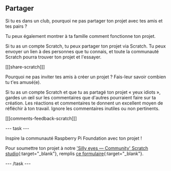 ## Partager

Si tu es dans un club, pourquoi ne pas partager ton projet avec tes amis et tes pairs ?

Tu peux également montrer à ta famille comment fonctionne ton projet.

Si tu as un compte Scratch, tu peux partager ton projet via Scratch. Tu peux envoyer un lien à des personnes que tu connais, et toute la communauté Scratch pourra trouver ton projet et l'essayer.

[[[share-scratch]]]

Pourquoi ne pas inviter tes amis à créer un projet ? Fais-leur savoir combien tu t'es amusé(e).

Si tu as un compte Scratch et que tu as partagé ton projet « yeux idiots », gardes un œil sur les commentaires que d'autres pourraient faire sur ta création. Les réactions et commentaires te donnent un excellent moyen de réfléchir à ton travail. Ignore les commentaires inutiles ou non pertinents.

[[[comments-feedback-scratch]]]

--- task ---

Inspire la communauté Raspberry Pi Foundation avec ton projet !

Pour soumettre ton projet à notre ['Silly eyes — Community' Scratch studio](https://scratch.mit.edu/studios/29120534){:target="_blank"}, remplis [ce formulaire](https://form.raspberrypi.org/f/community-project-submissions){:target="_blank"}.

--- /task ---
